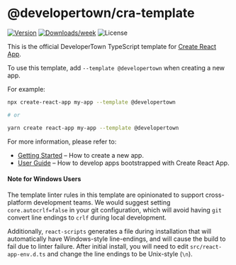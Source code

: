 # @developertown/cra-template

[![Version](https://img.shields.io/npm/v/@developertown/cra-template.svg)](https://npmjs.org/package/@developertown/cra-template)
[![Downloads/week](https://img.shields.io/npm/dw/@developertown/cra-template.svg)](https://npmjs.org/package/@developertown/cra-template)
![License](https://img.shields.io/npm/l/@developertown/cra-template)

This is the official DeveloperTown TypeScript template for [Create React App](https://github.com/facebook/create-react-app).

To use this template, add `--template @developertown` when creating a new app.

For example:

```sh
npx create-react-app my-app --template @developertown

# or

yarn create react-app my-app --template @developertown
```

For more information, please refer to:

- [Getting Started](https://create-react-app.dev/docs/getting-started) – How to create a new app.
- [User Guide](https://create-react-app.dev) – How to develop apps bootstrapped with Create React App.

#### Note for Windows Users

The template linter rules in this template are opinionated to support cross-platform development teams.  We would suggest
setting `core.autocrlf=false` in your git configuration, which will avoid having `git` convert line endings to `crlf`
during local development.

Additionally, `react-scripts` generates a file during installation that will automatically have Windows-style line-endings,
and will cause the build to fail due to linter failure.  After initial install, you will need to edit `src/react-app-env.d.ts`
and change the line endings to be Unix-style (`\n`).
